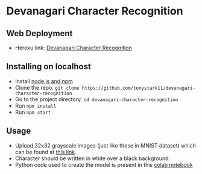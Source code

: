 # Devanagari Character Recognition

## Web Deployment
- Heroku link: <a href="https://devanagari-char-recognition.herokuapp.com/">Devanagari Character Recognition</a>

## Installing on localhost
- Install <a href="https://nodejs.org/en/">node.js and npm</a>
- Clone the repo. `git clone https://github.com/tonystark11/devanagari-character-recognition`
- Go to the project directory. `cd devanagari-character-recognition`
- Run `npm install`
- Run `npm start`

## Usage
- Upload 32x32 grayscale images (just like those in MNIST dataset) which can be found at <a href="https://archive.ics.uci.edu/ml/datasets/Devanagari+Handwritten+Character+Dataset">this link</a>.
- Character should be written in white over a black background.
- Python code used to create the model is present in this <a href="https://colab.research.google.com/drive/1HSajdYsq3r_WS_aE1IW4tJnAb67QESRK">colab notebook</a>
